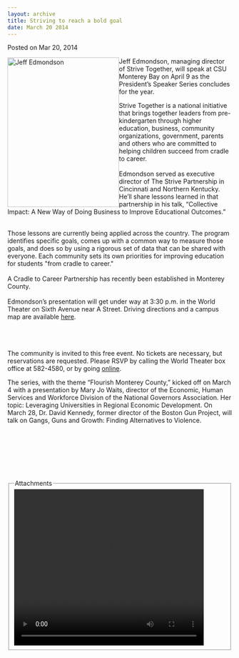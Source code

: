 ```yaml
---
layout: archive
title: Striving to reach a bold goal
date: March 20 2014
---
```





<span class="date">Posted on Mar 20, 2014    </span>
<p><img alt="Jeff Edmondson" src="http://news.csumb.edu/sites/default/files/65/attachments/news/images/jeff_edmondson_for_web.jpg" style="width:250px; height:335px; float:left">Jeff Edmondson,
managing director of Strive Together, will speak at CSU Monterey
Bay on April 9 as the President&#x2019;s Speaker Series concludes for the
year.</img></p>
<p>Strive Together is a national initiative that brings together
leaders from pre-kindergarten through higher education, business,
community organizations, government, parents and others who are
committed to helping children succeed from cradle to career.<br>
<br>
Edmondson served as executive director of The Strive Partnership in
Cincinnati and Northern Kentucky. He&#x2019;ll share lessons learned in
that partnership in his talk, &#x201C;Collective Impact: A New Way of
Doing Business to Improve Educational Outcomes.&#x201D;</br></br></p>
<p>Those lessons are currently being applied across the country.
The program identifies specific goals, comes up with a common way
to measure those goals, and does so by using a rigorous set of data
that can be shared with everyone. Each community sets its own
priorities for improving education for students &quot;from cradle to
career.&quot;<br>
<br>
A Cradle to Career Partnership has recently been established in
Monterey County.<br>
<br>
Edmondson&#x2019;s presentation will get under way at 3:30 p.m. in the
World Theater on Sixth Avenue near A Street. Driving directions and
a campus map are available <a href="http://csumb.edu/maps" rel="nofollow">here</a>.</br></br></br></br></p>
<p>The community is invited to this free event. No tickets are
necessary, but reservations are requested. Please RSVP by calling
the World Theater box office at 582-4580, or by going <a href="https://docs.google.com/a/csumb.edu/forms/d/1W9UGd0GvMFTvlrzS5UdSHzPPEcUv3RhS7oK85vUf9No/viewform" rel="nofollow">online</a>.</p>
<p>The series, with the theme &#x201C;Flourish Monterey County,&#x201D; kicked
off on March 4 with a presentation by Mary Jo Waits, director of
the Economic, Human Services and Workforce Division of the National
Governors Association. Her topic: Leveraging Universities in
Regional Economic Development. On March 28, Dr. David Kennedy,
former director of the Boston Gun Project, will talk on Gangs, Guns
and Growth: Finding Alternatives to Violence.</p>
<p>&#xA0;</p>
<p>&#xA0;</p>
<p><br>
&#xA0;</br></p>
<fieldset class="fieldgroup group-attachments">
<legend>Attachments</legend>
<div class="field field-type-emvideo field-field-attach-video">
<div class="field-items">
<div class="field-item odd">
<div class="emvideo emvideo-video emvideo-youtube">
<div class="emfield-emvideo emfield-emvideo-youtube">
<div id="emvideo-youtube-flash-wrapper-1">
<!--<object type="application/x-shockwave-flash" height="350" width="425" data="http://www.youtube.com/v/FLqc_9VxfCE&amp;rel=0&amp;enablejsapi=1&amp;playerapiid=ytplayer&amp;fs=1" id="emvideo-youtube-flash-1">
          <param name="movie" value="http://www.youtube.com/v/FLqc_9VxfCE&amp;rel=0&amp;enablejsapi=1&amp;playerapiid=ytplayer&amp;fs=1" />
          <param name="allowScriptAccess" value="sameDomain"/>
          <param name="quality" value="best"/>
          <param name="allowFullScreen" value="true"/>
          <param name="bgcolor" value="#FFFFFF"/>
          <param name="scale" value="noScale"/>
          <param name="salign" value="TL"/>
          <param name="FlashVars" value="playerMode=embedded" />
          <param name="wmode" value="transparent" />
        </object>-->
<video controls="" width="425" height="350">
<source src="http://r19---sn-o097zne7.googlevideo.com/videoplayback?signature=02422D00F785B1FB9EA9255A6270B6368271D037.F9D240D66045C053729CB68FEDAB44C671252277&amp;initcwndbps=4053750&amp;key=yt5&amp;ip=198.189.249.65&amp;fexp=900718,907263,916104,923368,927622,929821,930676,936121,9406392,941004,943917,947225,948124,952302,952605,952901,955301,957103,957105,957201,959701&amp;mt=1422320714&amp;ms=au&amp;source=youtube&amp;upn=mQJbqGUUITI&amp;mv=m&amp;sparams=dur,id,initcwndbps,ip,ipbits,itag,mm,ms,mv,pl,ratebypass,source,upn,expire&amp;id=o-ACLLyfwjq8cUx4DuNUNyyP89gUFFjb-wyAz8LyTZmOs4&amp;pl=23&amp;ipbits=0&amp;mm=31&amp;dur=393.090&amp;itag=18&amp;sver=3&amp;ratebypass=yes&amp;expire=1422342340&amp;name=FLqc_9VxfCE" type="video/mp4"/></video></div>
</div>
</div>
</div>
</div>
</div>
</fieldset>





